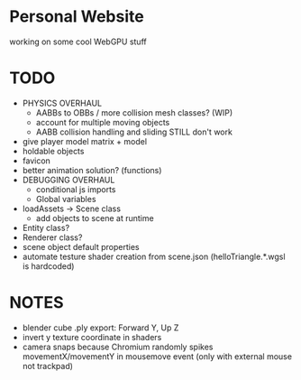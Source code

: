 # Personal Website

working on some cool WebGPU stuff

# TODO
- PHYSICS OVERHAUL
    - AABBs to OBBs / more collision mesh classes? (WIP)
    - account for multiple moving objects
    - AABB collision handling and sliding STILL don't work
- give player model matrix + model
- holdable objects
- favicon
- better animation solution? (functions)
- DEBUGGING OVERHAUL
    - conditional js imports
    - Global variables
- loadAssets -> Scene class
    - add objects to scene at runtime
- Entity class?
- Renderer class?
- scene object default properties
- automate testure shader creation from scene.json (helloTriangle.\*.wgsl is hardcoded)

# NOTES
- blender cube .ply export: Forward Y, Up Z
- invert y texture coordinate in shaders
- camera snaps because Chromium randomly spikes movementX/movementY in mousemove event (only with external mouse not trackpad)